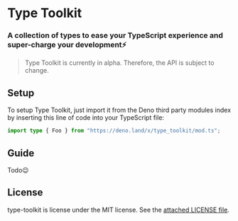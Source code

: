 # Type Toolkit

### A collection of types to ease your TypeScript experience and super-charge your development⚡

> Type Toolkit is currently in alpha. Therefore, the API is subject to change.

## Setup

To setup Type Toolkit, just import it from the Deno third party modules index by inserting this line of code into your TypeScript file:

```ts
import type { Foo } from "https://deno.land/x/type_toolkit/mod.ts";
```

## Guide

Todo😉

## License

type-toolkit is license under the MIT license. See the [attached LICENSE file](LICENSE).
